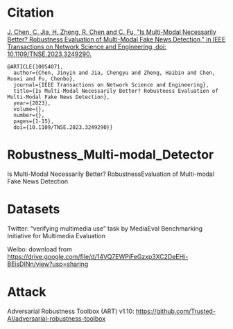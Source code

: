 # Citation
[J. Chen, C. Jia, H. Zheng, R. Chen and C. Fu, "Is Multi-Modal Necessarily Better? Robustness Evaluation of Multi-Modal Fake News Detection," in IEEE Transactions on Network Science and Engineering, doi: 10.1109/TNSE.2023.3249290.](https://ieeexplore.ieee.org/abstract/document/10054071)

    @ARTICLE{10054071,
      author={Chen, Jinyin and Jia, Chengyu and Zheng, Haibin and Chen, Ruoxi and Fu, Chenbo},
      journal={IEEE Transactions on Network Science and Engineering}, 
      title={Is Multi-Modal Necessarily Better? Robustness Evaluation of Multi-Modal Fake News Detection}, 
      year={2023},
      volume={},
      number={},
      pages={1-15},
      doi={10.1109/TNSE.2023.3249290}}

# Robustness_Multi-modal_Detector
Is Multi-Modal Necessarily Better? RobustnessEvaluation of Multi-modal Fake News Detection

# Datasets
Twitter: “verifying multimedia use” task by MediaEval Benchmarking Initiative for Multimedia Evaluation

Weibo: download from https://drive.google.com/file/d/14VQ7EWPiFeGzxp3XC2DeEHi-BEisDINn/view?usp=sharing

# Attack
Adversarial Robustness Toolbox (ART) v1.10: https://github.com/Trusted-AI/adversarial-robustness-toolbox
